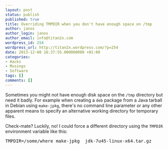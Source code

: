 ```yaml
---
layout: post
status: publish
published: true
title: Overriding TMPDIR when you don't have enough space on /tmp
author: janos
author_login: janos
author_email: info@titan2x.com
wordpress_id: 254
wordpress_url: http://titan2x.wordpress.com/?p=254
date: 2013-12-08 16:37:55.000000000 +01:00
categories:
- Hacks
- Musings
- Software
tags: []
comments: []
---
```

Sometimes you might not have enough disk space on the `/tmp` directory but need it badly. For example when creating a `deb` package from a Java tarball in Debian using `make-jpkg`, there's no command line parameter or any other apparent means to specify an alternative working directory for temporary files.

Check-mate? Luckily, no! I could force a different directory using the `TMPDIR` environment variable like this:
<pre>TMPDIR=/some/where make-jpkg  jdk-7u45-linux-x64.tar.gz</pre>
